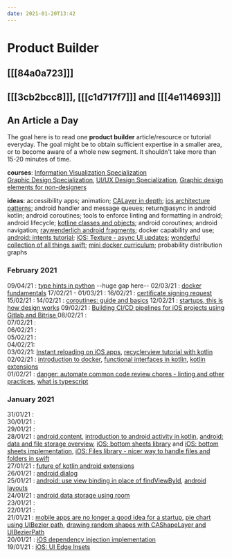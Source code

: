 ```yaml
---
date: 2021-01-20T13:42
---
```


# Product Builder

## [[[84a0a723]]]

## [[[3cb2bcc8]]], [[[c1d717f7]]] and [[[4e114693]]]



## An Article a Day
The goal here is to read one **product builder** article/resource or tutorial everyday. The goal might be to obtain sufficient expertise in a smaller area, or to become aware of a whole new segment. It shouldn't take more than 15-20 minutes of time.

**courses**:
[Information Visualization Specialization](https://www.coursera.org/specializations/information-visualization)  
[Graphic Design Specialization](https://www.coursera.org/specializations/graphic-design#courses), [UI/UX Design Specialization](https://www.coursera.org/specializations/ui-ux-design), [Graphic design elements for non-designers](https://www.coursera.org/specializations/graphic-design-elements-non-designers)

**ideas**: accessibility apps; animation; [CALayer in depth](https://www.calayer.com/core-animation/2016/05/22/cashapelayer-in-depth.html); [ios architecture patterns](https://medium.com/ios-os-x-development/ios-architecture-patterns-ecba4c38de52); android handler and message queues; return@async in android kotlin; android coroutines; tools to enforce linting and formatting in android; android lifecycle; [kotline classes and objects](https://kotlinlang.org/docs/reference/classes.html); android coroutines;  android navigation; [raywenderlich android fragments](https://www.raywenderlich.com/1364094-android-fragments-tutorial-an-introduction-with-kotlin); docker capability and use; [android: intents tutorial](https://www.raywenderlich.com/?p=160019); [iOS: Texture -  async UI updates](https://github.com/texturegroup/texture/); [wonderful collection of all things swift](https://www.pointfree.co/); [mini docker curriculum](https://docker-curriculum.com/); probability distribution graphs


### February 2021

09/04/21 : [type hints in python](https://towardsdatascience.com/how-to-make-python-statically-typed-the-essential-guide-e087cf4fa400)
--huge gap here--
02/03/21 : [docker fundamentals](https://dev.to/skaytech/docker-fundamentals-2ibi)
17/02/21 - 01/03/21 : 
16/02/21 : [certificate signing request](http://shashikantjagtap.net/ios-code-signing-2-certificate-signing-requests/)
15/02/21 : 
14/02/21 : [coroutines: guide and basics](https://kotlinlang.org/docs/coroutines-guide.html)
12/02/21 : [startups, this is how design works](https://startupsthisishowdesignworks.com/)
09/02/21 : [Building CI/CD pipelines for iOS projects using Gitlab and Bitrise
](https://medium.com/tumiya/building-ci-cd-pipelines-for-ios-projects-using-gitlab-and-bitrise-b4f895e0375e)
08/02/21 :   
07/02/21 :  
06/02/21 :   
05/02/21 :   
04/02/21:  
03/02/21: [Instant reloading on iOS apps](https://instagram-engineering.com/instant-feedback-in-ios-engineering-workflows-c3f6508c76c8), [recyclerview tutorial with kotlin](https://www.raywenderlich.com/1560485-android-recyclerview-tutorial-with-kotlin#toc-anchor-007)
02/02/21 : [introduction to docker](https://www.geeksforgeeks.org/introduction-to-docker/), [functional interfaces in kotlin](https://kotlinlang.org/docs/reference/fun-interfaces.html), [kotlin extensions](https://kotlinlang.org/docs/reference/extensions.html)  
01/02/21 : [danger: automate common code review chores - linting and other practices](https://danger.systems/), [what is typescript](https://artsy.github.io/blog/2019/04/05/omakase-typescript/)  

### January 2021
31/01/21 :  
30/01/21 :  
29/01/21 :  
28/01/21 : [android.content](https://developer.android.com/reference/android/content/package-summary), [introduction to android activity in kotlin](https://www.raywenderlich.com/2705552-introduction-to-android-activities-with-kotlin#toc-anchor-001), [android: data and file storage overview](https://developer.android.com/training/data-storage), [iOS: bottom sheets library](https://github.com/gordontucker/FittedSheets) and [iOS: bottom sheets implementation](https://medium.com/trendyol-tech/using-ios-bottom-sheet-61cfd29f905e), [iOS: Files library - nicer way to handle files and folders in swift](https://github.com/JohnSundell/Files)  
27/01/21 : [future of kotlin android extensions](https://android-developers.googleblog.com/2020/11/the-future-of-kotlin-android-extensions.html)  
26/01/21 : [android dialog](https://developer.android.com/guide/topics/ui/dialogs)  
25/01/21 : [android: use view binding in place of findViewById](https://developer.android.com/topic/libraries/view-binding), [android layouts](https://developer.android.com/guide/topics/ui/declaring-layout)  
24/01/21 : [android data storage using room](https://developer.android.com/training/data-storage/room)  
23/01/21 :  
22/01/21 :   
21/01/21 : [mobile apps are no longer a good idea for a startup](https://medium.com/swlh/mobile-apps-are-no-longer-a-good-idea-for-startups-e86d4f7c483b), [pie chart using UIBezier path](https://medium.com/better-programming/what-is-a-uibezierpath-in-swift-3e024af92e3d), [drawing random shapes with CAShapeLayer and UIBezierPath](https://medium.com/flawless-app-stories/drawing-using-cashapelayer-in-ios-9a6c83de7eb2)  
20/01/21 : [iOS dependency injection implementation](https://www.raywenderlich.com/14223279-dependency-injection-tutorial-for-ios-getting-started)  
19/01/21 : [iOS: UI Edge Insets](https://medium.com/short-swift-stories/using-uiedgeinsets-to-layout-a-uibutton-44ba04dd085c)  











